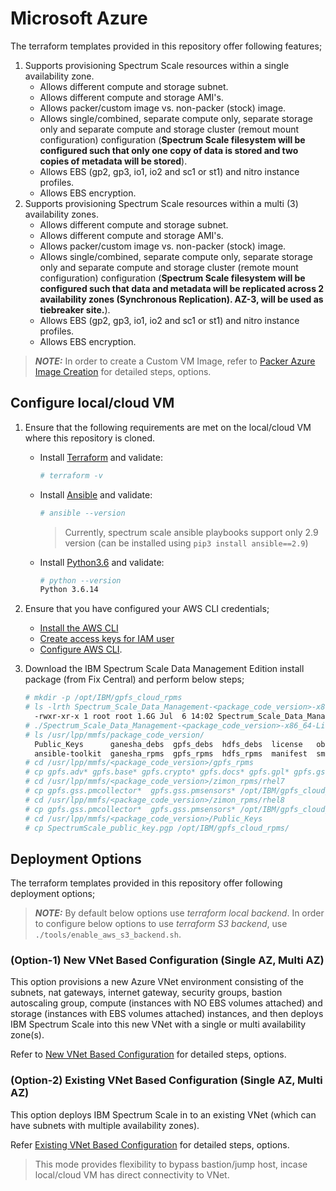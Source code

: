 # Microsoft Azure

The terraform templates provided in this repository offer following features;

  1. Supports provisioning Spectrum Scale resources within a single availability zone.
        - Allows different compute and storage subnet.
        - Allows different compute and storage AMI's.
        - Allows packer/custom image vs. non-packer (stock) image.
        - Allows single/combined, separate compute only, separate storage only and separate compute and storage cluster (remout mount configuration) configuration (**Spectrum Scale filesystem will be configured such that only one copy of data is stored and two copies of metadata will be stored**).
        - Allows EBS (gp2, gp3, io1, io2 and sc1 or st1) and nitro instance profiles.
        - Allows EBS encryption.
  2. Supports provisioning Spectrum Scale resources within a multi (3) availability zones.
        - Allows different compute and storage subnet.
        - Allows different compute and storage AMI's.
        - Allows packer/custom image vs. non-packer (stock) image.
        - Allows single/combined, separate compute only, separate storage only and separate compute and storage cluster (remote mount configuration) configuration (**Spectrum Scale filesystem will be configured such that data and metadata will be replicated across 2 availability zones (Synchronous Replication). AZ-3, will be used as tiebreaker site.**).
        - Allows EBS (gp2, gp3, io1, io2 and sc1 or st1) and nitro instance profiles.
        - Allows EBS encryption.

  > **_NOTE:_** In order to create a Custom VM Image, refer to [Packer Azure Image Creation](../packer_templates/azure/README.md) for detailed steps, options.

## Configure local/cloud VM

1. Ensure that the following requirements are met on the local/cloud VM where this repository is cloned.

    - Install [Terraform](https://www.terraform.io/downloads.html) and validate:

        ```bash
        # terraform -v
        ```

    - Install [Ansible](https://docs.ansible.com/ansible/latest/installation_guide/intro_installation.html) and validate:

        ```bash
        # ansible --version
        ```

        > Currently, spectrum scale ansible playbooks support only 2.9 version (can be installed using `pip3 install ansible==2.9`)

    - Install [Python3.6](https://www.python.org/downloads/) and validate:

        ```bash
        # python --version
        Python 3.6.14
        ```

2. Ensure that you have configured your AWS CLI credentials;
    - [Install the AWS CLI](https://docs.aws.amazon.com/cli/latest/userguide/install-cliv2.html)
    - [Create access keys for IAM user](https://docs.aws.amazon.com/IAM/latest/UserGuide/id_credentials_access-keys.html#Using_CreateAccessKey)
    - [Configure AWS CLI](https://docs.aws.amazon.com/cli/latest/userguide/cli-configure-files.html).

3. Download the IBM Spectrum Scale Data Management Edition install package (from Fix Central) and perform below steps;

    ```bash
    # mkdir -p /opt/IBM/gpfs_cloud_rpms
    # ls -lrth Spectrum_Scale_Data_Management-<package_code_version>-x86_64-Linux-install
      -rwxr-xr-x 1 root root 1.6G Jul  6 14:02 Spectrum_Scale_Data_Management-<package_code_version>-x86_64-Linux-install
    # ./Spectrum_Scale_Data_Management-<package_code_version>-x86_64-Linux-install --silent
    # ls /usr/lpp/mmfs/package_code_version/
      Public_Keys      ganesha_debs  gpfs_debs  hdfs_debs  license   object_rpms  smb_rpms  zimon_debs
      ansible-toolkit  ganesha_rpms  gpfs_rpms  hdfs_rpms  manifest  smb_debs     tools     zimon_rpms
    # cd /usr/lpp/mmfs/<package_code_version>/gpfs_rpms
    # cp gpfs.adv* gpfs.base* gpfs.crypto* gpfs.docs* gpfs.gpl* gpfs.gskit* gpfs.gui* gpfs.java* gpfs.license.dm* gpfs.msg.en_US* /opt/IBM/gpfs_cloud_rpms/
    # cd /usr/lpp/mmfs/<package_code_version>/zimon_rpms/rhel7
    # cp gpfs.gss.pmcollector*  gpfs.gss.pmsensors* /opt/IBM/gpfs_cloud_rpms
    # cd /usr/lpp/mmfs/<package_code_version>/zimon_rpms/rhel8
    # cp gpfs.gss.pmcollector*  gpfs.gss.pmsensors* /opt/IBM/gpfs_cloud_rpms
    # cd /usr/lpp/mmfs/<package_code_version>/Public_Keys
    # cp SpectrumScale_public_key.pgp /opt/IBM/gpfs_cloud_rpms/
    ```

## Deployment Options

The terraform templates provided in this repository offer following deployment options;

> **_NOTE:_** By default below options use *terraform local backend*.
In order to configure below options to use *terraform S3 backend*, use `./tools/enable_aws_s3_backend.sh`.

### (Option-1) New VNet Based Configuration (Single AZ, Multi AZ)

This option provisions a new Azure VNet environment consisting of the subnets, nat gateways, internet gateway, security groups, bastion autoscaling group, compute (instances with NO EBS volumes attached) and storage (instances with EBS volumes attached) instances, and then deploys IBM Spectrum Scale into this new VNet with a single or multi availability zone(s).

Refer to [New VNet Based Configuration](../azure_scale_templates/azure_new_vnet_scale/README.md) for detailed steps, options.

### (Option-2) Existing VNet Based Configuration (Single AZ, Multi AZ)

This option deploys IBM Spectrum Scale in to an existing VNet (which can have subnets with multiple availability zones).

Refer [Existing VNet Based Configuration](../azure_scale_templates/sub_modules/instance_template/README.md) for detailed steps, options.

> This mode provides flexibility to bypass bastion/jump host, incase local/cloud VM has direct connectivity to VNet.
